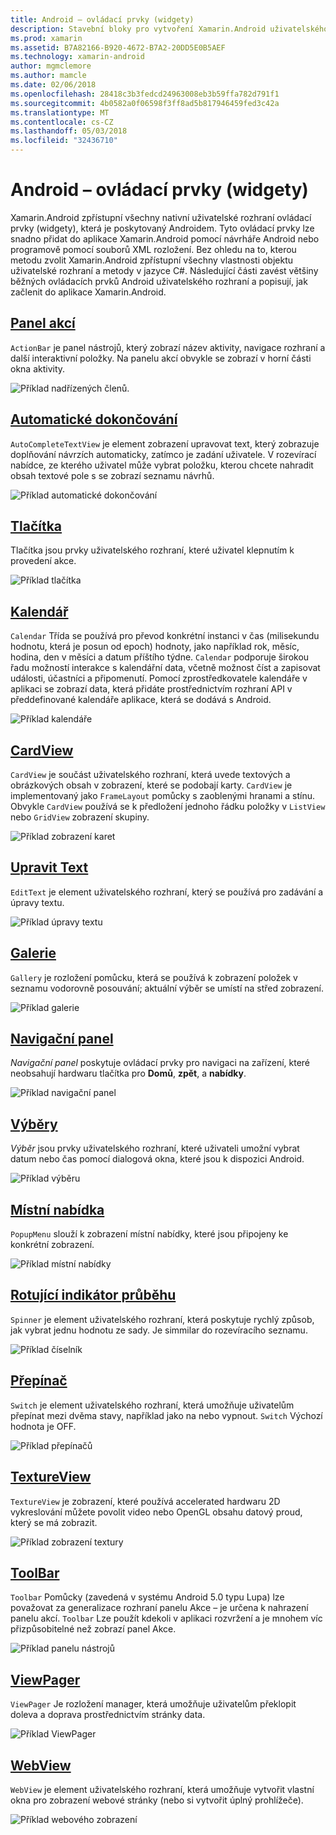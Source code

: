 ```yaml
---
title: Android – ovládací prvky (widgety)
description: Stavební bloky pro vytvoření Xamarin.Android uživatelského rozhraní
ms.prod: xamarin
ms.assetid: B7A82166-B920-4672-B7A2-20DD5E0B5AEF
ms.technology: xamarin-android
author: mgmclemore
ms.author: mamcle
ms.date: 02/06/2018
ms.openlocfilehash: 28418c3b3fedcd24963008eb3b59ffa782d791f1
ms.sourcegitcommit: 4b0582a0f06598f3ff8ad5b817946459fed3c42a
ms.translationtype: MT
ms.contentlocale: cs-CZ
ms.lasthandoff: 05/03/2018
ms.locfileid: "32436710"
---
```

# <a name="android-controls-widgets"></a>Android – ovládací prvky (widgety)

Xamarin.Android zpřístupní všechny nativní uživatelské rozhraní ovládací prvky (widgety), která je poskytovaný Androidem. Tyto ovládací prvky lze snadno přidat do aplikace Xamarin.Android pomocí návrháře Android nebo programově pomocí souborů XML rozložení. Bez ohledu na to, kterou metodu zvolit Xamarin.Android zpřístupní všechny vlastnosti objektu uživatelské rozhraní a metody v jazyce C#. Následující části zavést většiny běžných ovládacích prvků Android uživatelského rozhraní a popisují, jak začlenit do aplikace Xamarin.Android.

## <a name="action-barandroiduser-interfacecontrolsaction-barmd"></a>[Panel akcí](~/android/user-interface/controls/action-bar.md) 

`ActionBar` je panel nástrojů, který zobrazí název aktivity, navigace rozhraní a další interaktivní položky. Na panelu akcí obvykle se zobrazí v horní části okna aktivity.

![Příklad nadřízených členů.](images/action-bar.png)


## <a name="auto-completeandroiduser-interfacecontrolsauto-completemd"></a>[Automatické dokončování](~/android/user-interface/controls/auto-complete.md)

`AutoCompleteTextView` je element zobrazení upravovat text, který zobrazuje doplňování návrzích automaticky, zatímco je zadání uživatele. V rozevírací nabídce, ze kterého uživatel může vybrat položku, kterou chcete nahradit obsah textové pole s se zobrazí seznamu návrhů.

![Příklad automatické dokončování](images/auto-complete.png)


## <a name="buttonsandroiduser-interfacecontrolsbuttonsindexmd"></a>[Tlačítka](~/android/user-interface/controls/buttons/index.md)

Tlačítka jsou prvky uživatelského rozhraní, které uživatel klepnutím k provedení akce.

![Příklad tlačítka](images/buttons.png)


## <a name="calendarandroiduser-interfacecontrolscalendarmd"></a>[Kalendář](~/android/user-interface/controls/calendar.md)

`Calendar` Třída se používá pro převod konkrétní instanci v čas (milisekundu hodnotu, která je posun od epoch) hodnoty, jako například rok, měsíc, hodina, den v měsíci a datum příštího týdne.
`Calendar` podporuje širokou řadu možností interakce s kalendářní data, včetně možnost číst a zapisovat události, účastníci a připomenutí. Pomocí zprostředkovatele kalendáře v aplikaci se zobrazí data, která přidáte prostřednictvím rozhraní API v předdefinované kalendáře aplikace, která se dodává s Android.

![Příklad kalendáře](images/calendar.png)


## <a name="cardviewandroiduser-interfacecontrolscard-viewmd"></a>[CardView](~/android/user-interface/controls/card-view.md)

`CardView` je součást uživatelského rozhraní, která uvede textových a obrázkových obsah v zobrazení, které se podobají karty. `CardView` je implementovaný jako `FrameLayout` pomůcky s zaoblenými hranami a stínu. Obvykle `CardView` používá se k předložení jednoho řádku položky v `ListView` nebo `GridView` zobrazení skupiny.

![Příklad zobrazení karet](images/cardview.png)


## <a name="edit-textandroiduser-interfacecontrolsedit-textmd"></a>[Upravit Text](~/android/user-interface/controls/edit-text.md)

`EditText` je element uživatelského rozhraní, který se používá pro zadávání a úpravy textu.

![Příklad úpravy textu](images/edit-text.png)


## <a name="galleryandroiduser-interfacecontrolsgallerymd"></a>[Galerie](~/android/user-interface/controls/gallery.md)

`Gallery` je rozložení pomůcku, která se používá k zobrazení položek v seznamu vodorovně posouvání; aktuální výběr se umístí na střed zobrazení.

![Příklad galerie](images/gallery.png)


## <a name="navigation-barandroiduser-interfacecontrolsnavigation-barmd"></a>[Navigační panel](~/android/user-interface/controls/navigation-bar.md)

*Navigační panel* poskytuje ovládací prvky pro navigaci na zařízení, které neobsahují hardwaru tlačítka pro **Domů**, **zpět**, a **nabídky**.

![Příklad navigační panel](images/navigation-bar.png)


## <a name="pickersandroiduser-interfacecontrolspickersindexmd"></a>[Výběry](~/android/user-interface/controls/pickers/index.md)

*Výběr* jsou prvky uživatelského rozhraní, které uživateli umožní vybrat datum nebo čas pomocí dialogová okna, které jsou k dispozici Android.

![Příklad výběru](images/picker.png)


## <a name="popup-menuandroiduser-interfacecontrolspopup-menumd"></a>[Místní nabídka](~/android/user-interface/controls/popup-menu.md)

`PopupMenu` slouží k zobrazení místní nabídky, které jsou připojeny ke konkrétní zobrazení.

![Příklad místní nabídky](images/popup-menu.png)


## <a name="spinnerandroiduser-interfacecontrolsspinnermd"></a>[Rotující indikátor průběhu](~/android/user-interface/controls/spinner.md)

`Spinner` je element uživatelského rozhraní, která poskytuje rychlý způsob, jak vybrat jednu hodnotu ze sady. Je simmilar do rozevíracího seznamu. 

![Příklad číselník](images/spinner.png)


## <a name="switchandroiduser-interfacecontrolsswitchmd"></a>[Přepínač](~/android/user-interface/controls/switch.md)

`Switch` je element uživatelského rozhraní, která umožňuje uživatelům přepínat mezi dvěma stavy, například jako na nebo vypnout. `Switch` Výchozí hodnota je OFF.

![Příklad přepínačů](images/switch.png)


## <a name="textureviewandroiduser-interfacecontrolstexture-viewmd"></a>[TextureView](~/android/user-interface/controls/texture-view.md)

`TextureView` je zobrazení, které používá accelerated hardwaru 2D vykreslování můžete povolit video nebo OpenGL obsahu datový proud, který se má zobrazit.

![Příklad zobrazení textury](images/texture-view.png)


## <a name="toolbarandroiduser-interfacecontrolstool-barindexmd"></a>[ToolBar](~/android/user-interface/controls/tool-bar/index.md)

`Toolbar` Pomůcky (zavedená v systému Android 5.0 typu Lupa) lze považovat za generalizace rozhraní panelu Akce &ndash; je určena k nahrazení panelu akcí. `Toolbar` Lze použít kdekoli v aplikaci rozvržení a je mnohem víc přizpůsobitelné než zobrazí panel Akce.

![Příklad panelu nástrojů](images/toolbar.png)


## <a name="viewpagerandroiduser-interfacecontrolsview-pagerindexmd"></a>[ViewPager](~/android/user-interface/controls/view-pager/index.md) 

`ViewPager` Je rozložení manager, která umožňuje uživatelům překlopit doleva a doprava prostřednictvím stránky data.

![Příklad ViewPager](images/viewpager.png)


## <a name="webviewandroiduser-interfacecontrolsweb-viewmd"></a>[WebView](~/android/user-interface/controls/web-view.md)

`WebView` je element uživatelského rozhraní, která umožňuje vytvořit vlastní okna pro zobrazení webové stránky (nebo si vytvořit úplný prohlížeče).

![Příklad webového zobrazení](images/web-view.png)

